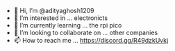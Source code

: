 - 👋 Hi, I’m @adityaghosh1209
- 👀 I’m interested in ... electronicts
- 🌱 I’m currently learning ... the rpi pico
- 💞️ I’m looking to collaborate on ... other companies
- 📫 How to reach me ... https://discord.gg/R49dzkUvkj

<!---
adityaghosh1209/adityaghosh1209 is a ✨ special ✨ repository because its `README.md` (this file) appears on your GitHub profile.
You can click the Preview link to take a look at your changes.
--->

